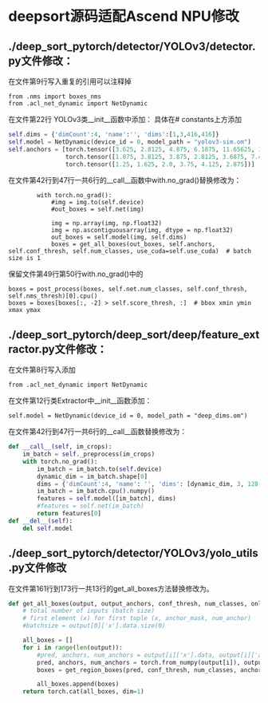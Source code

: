 # deepsort源码适配Ascend NPU修改



## ./deep_sort_pytorch/detector/YOLOv3/detector.py文件修改：
 在文件第9行写入重复的引用可以注释掉
```
from .nms import boxes_nms
from .acl_net_dynamic import NetDynamic
```
在文件第22行 YOLOv3类__init__函数中添加：
具体在# constants上方添加
~~~python
self.dims = {'dimCount':4, 'name':'', 'dims':[1,3,416,416]}
self.model = NetDynamic(device_id = 0, model_path = "yolov3-sim.om")
self.anchors = [torch.tensor([3.625, 2.8125, 4.875, 6.1875, 11.65625, 10.1875]),
                torch.tensor([1.875, 3.8125, 3.875, 2.8125, 3.6875, 7.4375]),
                torch.tensor([1.25, 1.625, 2.0, 3.75, 4.125, 2.875])]
~~~
在文件第42行到47行一共6行的__call__函数中with.no_grad()替换修改为：


```
        with torch.no_grad():
            #img = img.to(self.device)
            #out_boxes = self.net(img)

            img = np.array(img, np.float32)
            img = np.ascontiguousarray(img, dtype = np.float32)
            out_boxes = self.model(img, self.dims)
            boxes = get_all_boxes(out_boxes, self.anchors, self.conf_thresh, self.num_classes, use_cuda=self.use_cuda)  # batch size is 1
```
保留文件第49行第50行with.no_grad()中的
```
boxes = post_process(boxes, self.net.num_classes, self.conf_thresh, self.nms_thresh)[0].cpu()
boxes = boxes[boxes[:, -2] > self.score_thresh, :]  # bbox xmin ymin xmax ymax
```
## ./deep_sort_pytorch/deep_sort/deep/feature_extractor.py文件修改：
在文件第8行写入添加
```
from .acl_net_dynamic import NetDynamic
```

在文件第12行类Extractor中__init__函数添加：

```
self.model = NetDynamic(device_id = 0, model_path = "deep_dims.om")
```

在文件第42行到47行一共6行的__call__函数替换修改为：

~~~python
def __call__(self, im_crops):
    im_batch = self._preprocess(im_crops)
    with torch.no_grad():
        im_batch = im_batch.to(self.device)
        dynamic_dim = im_batch.shape[0]
        dims = {'dimCount':4, 'name': '', 'dims': [dynamic_dim, 3, 128, 64]}
        im_batch = im_batch.cpu().numpy()
        features = self.model([im_batch], dims)
        #features = self.net(im_batch)
        return features[0]
def __del__(self):
    del self.model
~~~

## ./deep_sort_pytorch/detector/YOLOv3/yolo_utils.py文件修改

在文件第161行到173行一共13行的get_all_boxes方法替换修改为。

~~~python
def get_all_boxes(output, output_anchors, conf_thresh, num_classes, only_objectness=1, validation=False, use_cuda=True):
    # total number of inputs (batch size)
    # first element (x) for first tuple (x, anchor_mask, num_anchor)
    #batchsize = output[0]['x'].data.size(0)

    all_boxes = []
    for i in range(len(output)):
        #pred, anchors, num_anchors = output[i]['x'].data, output[i]['a'], output[i]['n'].item()
        pred, anchors, num_anchors = torch.from_numpy(output[i]), output_anchors[i], 3
        boxes = get_region_boxes(pred, conf_thresh, num_classes, anchors, num_anchors, only_objectness=only_objectness, validation=validation, use_cuda=use_cuda)

        all_boxes.append(boxes)
    return torch.cat(all_boxes, dim=1)
~~~

